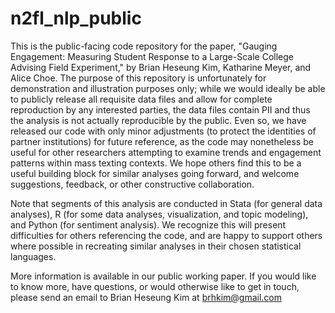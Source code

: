 # n2fl_nlp_public
This is the public-facing code repository for the paper, "Gauging Engagement: Measuring Student Response to a Large-Scale College Advising Field Experiment," by Brian Heseung Kim, Katharine Meyer, and Alice Choe. The purpose of this repository is unfortunately for demonstration and illustration purposes only; while we would ideally be able to publicly release all requisite data files and allow for complete reproduction by any interested parties, the data files contain PII and thus the analysis is not actually reproducible by the public. Even so, we have released our code with only minor adjustments (to protect the identities of partner institutions) for future reference, as the code may nonetheless be useful for other researchers attempting to examine trends and engagement patterns within mass texting contexts. We hope others find this to be a useful building block for similar analyses going forward, and welcome suggestions, feedback, or other constructive collaboration.

Note that segments of this analysis are conducted in Stata (for general data analyses), R (for some data analyses, visualization, and topic modeling), and Python (for sentiment analysis). We recognize this will present difficulties for others referencing the code, and are happy to support others where possible in recreating similar analyses in their chosen statistical languages.

More information is available in our public working paper. If you would like to know more, have questions, or would otherwise like to get in touch, please send an email to Brian Heseung Kim at brhkim@gmail.com
